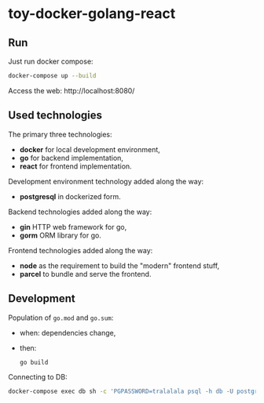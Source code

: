 # toy-docker-golang-react

## Run

Just run docker compose:

```bash
docker-compose up --build
```

Access the web: http://localhost:8080/

## Used technologies

The primary three technologies:

- **docker** for local development environment,
- **go** for backend implementation,
- **react** for frontend implementation.

Development environment technology added along the way:

- **postgresql** in dockerized form.

Backend technologies added along the way:

- **gin** HTTP web framework for go,
- **gorm** ORM library for go.

Frontend technologies added along the way:

- **node** as the requirement to build the "modern" frontend stuff,
- **parcel** to bundle and serve the frontend.

## Development

Population of `go.mod` and `go.sum`:

* when: dependencies change,
* then:

  ```bash
  go build
  ```

Connecting to DB:

```bash
docker-compose exec db sh -c 'PGPASSWORD=tralalala psql -h db -U postgres'
```
